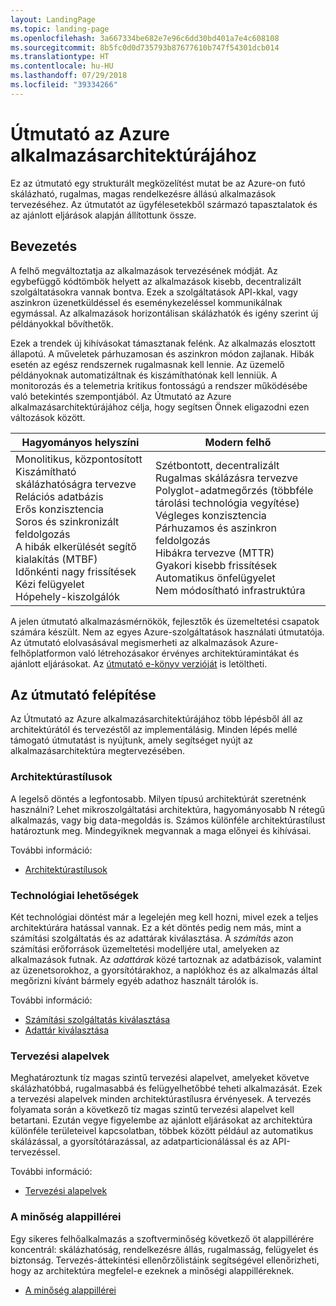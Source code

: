 ```yaml
---
layout: LandingPage
ms.topic: landing-page
ms.openlocfilehash: 3a667334be682e7e96c6dd30bd401a7e4c608108
ms.sourcegitcommit: 8b5fc0d0d735793b87677610b747f54301dcb014
ms.translationtype: HT
ms.contentlocale: hu-HU
ms.lasthandoff: 07/29/2018
ms.locfileid: "39334266"
---
```

# <a name="azure-application-architecture-guide"></a>Útmutató az Azure alkalmazásarchitektúrájához

Ez az útmutató egy strukturált megközelítést mutat be az Azure-on futó skálázható, rugalmas, magas rendelkezésre állású alkalmazások tervezéséhez. Az útmutatót az ügyfélesetekből származó tapasztalatok és az ajánlott eljárások alapján állítottunk össze.

## <a name="introduction"></a>Bevezetés

A felhő megváltoztatja az alkalmazások tervezésének módját. Az egybefüggő kódtömbök helyett az alkalmazások kisebb, decentralizált szolgáltatásokra vannak bontva. Ezek a szolgáltatások API-kkal, vagy aszinkron üzenetküldéssel és eseménykezeléssel kommunikálnak egymással. Az alkalmazások horizontálisan skálázhatók és igény szerint új példányokkal bővíthetők. 

Ezek a trendek új kihívásokat támasztanak felénk. Az alkalmazás elosztott állapotú. A műveletek párhuzamosan és aszinkron módon zajlanak. Hibák esetén az egész rendszernek rugalmasnak kell lennie. Az üzemelő példányoknak automatizáltnak és kiszámíthatónak kell lenniük. A monitorozás és a telemetria kritikus fontosságú a rendszer működésébe való betekintés szempontjából. Az Útmutató az Azure alkalmazásarchitektúrájához célja, hogy segítsen Önnek eligazodni ezen változások között. 

<table>
<thead>
    <tr><th>Hagyományos helyszíni</th><th>Modern felhő</th></tr>
</thead>
<tbody>
<tr><td>Monolitikus, központosított<br/>
Kiszámítható skálázhatóságra tervezve<br/>
Relációs adatbázis<br/>
Erős konzisztencia<br/>
Soros és szinkronizált feldolgozás<br/>
A hibák elkerülését segítő kialakítás (MTBF)<br/>
Időnkénti nagy frissítések<br/>
Kézi felügyelet<br/>
Hópehely-kiszolgálók</td>
<td>
Szétbontott, decentralizált<br/>
Rugalmas skálázásra tervezve<br/>
Polyglot-adatmegőrzés (többféle tárolási technológia vegyítése)<br/>
Végleges konzisztencia<br/>
Párhuzamos és aszinkron feldolgozás<br/>
Hibákra tervezve (MTTR)<br/>
Gyakori kisebb frissítések<br/>
Automatikus önfelügyelet<br/>
Nem módosítható infrastruktúra<br/>
</td>
</tbody>
</table>

A jelen útmutató alkalmazásmérnökök, fejlesztők és üzemeltetési csapatok számára készült. Nem az egyes Azure-szolgáltatások használati útmutatója. Az útmutató elolvasásával megismerheti az alkalmazások Azure-felhőplatformon való létrehozásakor érvényes architektúramintákat és ajánlott eljárásokat. Az [útmutató e-könyv verzióját][ebook] is letöltheti.

## <a name="how-this-guide-is-structured"></a>Az útmutató felépítése

Az Útmutató az Azure alkalmazásarchitektúrájához több lépésből áll az architektúrától és tervezéstől az implementálásig. Minden lépés mellé támogató útmutatást is nyújtunk, amely segítséget nyújt az alkalmazásarchitektúra megtervezésében.

### <a name="architecture-styles"></a>Architektúrastílusok

A legelső döntés a legfontosabb. Milyen típusú architektúrát szeretnénk használni? Lehet mikroszolgáltatási architektúra, hagyományosabb N rétegű alkalmazás, vagy big data-megoldás is. Számos különféle architektúrastílust határoztunk meg. Mindegyiknek megvannak a maga előnyei és kihívásai.

További információ:

- [Architektúrastílusok](./architecture-styles/index.md)

### <a name="technology-choices"></a>Technológiai lehetőségek

Két technológiai döntést már a legelején meg kell hozni, mivel ezek a teljes architektúrára hatással vannak. Ez a két döntés pedig nem más, mint a számítási szolgáltatás és az adattárak kiválasztása. A *számítás* azon számítási erőforrások üzemeltetési modelljére utal, amelyeken az alkalmazások futnak. Az *adattárak* közé tartoznak az adatbázisok, valamint az üzenetsorokhoz, a gyorsítótárakhoz, a naplókhoz és az alkalmazás által megőrizni kívánt bármely egyéb adathoz használt tárolók is. 

További információ:

- [Számítási szolgáltatás kiválasztása](./technology-choices/compute-overview.md)
- [Adattár kiválasztása](./technology-choices/data-store-overview.md)

### <a name="design-principles"></a>Tervezési alapelvek

Meghatároztunk tíz magas szintű tervezési alapelvet, amelyeket követve skálázhatóbbá, rugalmasabbá és felügyelhetőbbé teheti alkalmazását. Ezek a tervezési alapelvek minden architektúrastílusra érvényesek. A tervezés folyamata során a következő tíz magas szintű tervezési alapelvet kell betartani. Ezután vegye figyelembe az ajánlott eljárásokat az architektúra különféle területeivel kapcsolatban, többek között például az automatikus skálázással, a gyorsítótárazással, az adatparticionálással és az API-tervezéssel.

További információ:

- [Tervezési alapelvek](./design-principles/index.md)


### <a name="quality-pillars"></a>A minőség alappillérei

Egy sikeres felhőalkalmazás a szoftverminőség következő öt alappillérére koncentrál: skálázhatóság, rendelkezésre állás, rugalmasság, felügyelet és biztonság. Tervezés-áttekintési ellenőrzőlistáink segítségével ellenőrizheti, hogy az architektúra megfelel-e ezeknek a minőségi alappilléreknek.

- [A minőség alappillérei](./pillars.md)


[ebook]: https://azure.microsoft.com/campaigns/cloud-application-architecture-guide/

